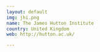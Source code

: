 ```yaml
---
layout: default
img: jhi.png
name: The James Hutton Institute
country: United Kingdom
web: http://hutton.ac.uk/

---
```

